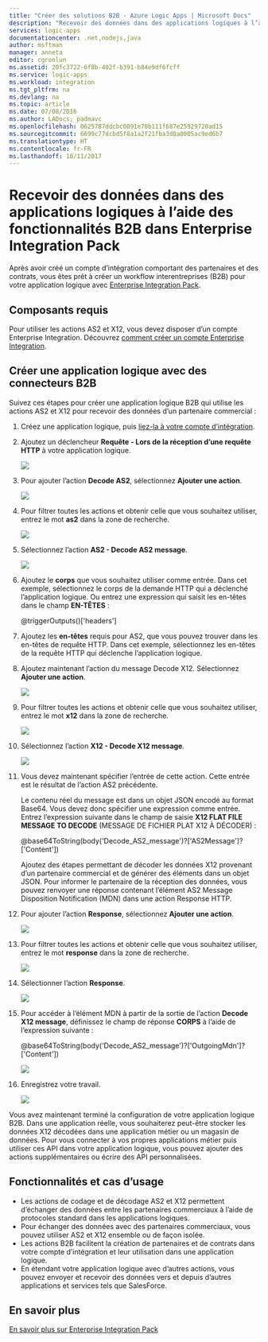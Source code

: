 ```yaml
---
title: "Créer des solutions B2B - Azure Logic Apps | Microsoft Docs"
description: "Recevoir des données dans des applications logiques à l’aide des fonctionnalités B2B dans Enterprise Integration Pack"
services: logic-apps
documentationcenter: .net,nodejs,java
author: msftman
manager: anneta
editor: cgronlun
ms.assetid: 20fc3722-6f8b-402f-b391-b84e9df6fcff
ms.service: logic-apps
ms.workload: integration
ms.tgt_pltfrm: na
ms.devlang: na
ms.topic: article
ms.date: 07/08/2016
ms.author: LADocs; padmavc
ms.openlocfilehash: 0625787ddcbc0091e70b111f687e25929720ad15
ms.sourcegitcommit: 6699c77dcbd5f8a1a2f21fba3d0a0005ac9ed6b7
ms.translationtype: HT
ms.contentlocale: fr-FR
ms.lasthandoff: 10/11/2017
---
```

# <a name="receive-data-in-logic-apps-with-the-b2b-features-in-the-enterprise-integration-pack"></a>Recevoir des données dans des applications logiques à l’aide des fonctionnalités B2B dans Enterprise Integration Pack

Après avoir créé un compte d’intégration comportant des partenaires et des contrats, vous êtes prêt à créer un workflow interentreprises (B2B) pour votre application logique avec [Enterprise Integration Pack](logic-apps-enterprise-integration-overview.md).

## <a name="prerequisites"></a>Composants requis

Pour utiliser les actions AS2 et X12, vous devez disposer d’un compte Enterprise Integration. Découvrez [comment créer un compte Enterprise Integration](../logic-apps/logic-apps-enterprise-integration-accounts.md).

## <a name="create-a-logic-app-with-b2b-connectors"></a>Créer une application logique avec des connecteurs B2B

Suivez ces étapes pour créer une application logique B2B qui utilise les actions AS2 et X12 pour recevoir des données d’un partenaire commercial :

1. Créez une application logique, puis [liez-la à votre compte d’intégration](../logic-apps/logic-apps-enterprise-integration-accounts.md).

2. Ajoutez un déclencheur **Requête - Lors de la réception d’une requête HTTP** à votre application logique.

    ![](./media/logic-apps-enterprise-integration-b2b/flatfile-1.png)

3. Pour ajouter l’action **Decode AS2**, sélectionnez **Ajouter une action**.

    ![](./media/logic-apps-enterprise-integration-b2b/transform-2.png)

4. Pour filtrer toutes les actions et obtenir celle que vous souhaitez utiliser, entrez le mot **as2** dans la zone de recherche.

    ![](./media/logic-apps-enterprise-integration-b2b/b2b-5.png)

5. Sélectionnez l’action **AS2 - Decode AS2 message**.

    ![](./media/logic-apps-enterprise-integration-b2b/b2b-6.png)

6. Ajoutez le **corps** que vous souhaitez utiliser comme entrée. Dans cet exemple, sélectionnez le corps de la demande HTTP qui a déclenché l’application logique. Ou entrez une expression qui saisit les en-têtes dans le champ **EN-TÊTES** :

    @triggerOutputs()['headers']

7. Ajoutez les **en-têtes** requis pour AS2, que vous pouvez trouver dans les en-têtes de requête HTTP. Dans cet exemple, sélectionnez les en-têtes de la requête HTTP qui déclenche l’application logique.

8. Ajoutez maintenant l’action du message Decode X12. Sélectionnez **Ajouter une action**.

    ![](./media/logic-apps-enterprise-integration-b2b/b2b-9.png)

9. Pour filtrer toutes les actions et obtenir celle que vous souhaitez utiliser, entrez le mot **x12** dans la zone de recherche.

    ![](./media/logic-apps-enterprise-integration-b2b/b2b-10.png)

10. Sélectionnez l’action **X12 - Decode X12 message**.

    ![](./media/logic-apps-enterprise-integration-b2b/b2b-as2message.png)

11. Vous devez maintenant spécifier l’entrée de cette action. Cette entrée est le résultat de l’action AS2 précédente.

    Le contenu réel du message est dans un objet JSON encodé au format Base64. Vous devez donc spécifier une expression comme entrée. 
    Entrez l’expression suivante dans le champ de saisie **X12 FLAT FILE MESSAGE TO DECODE** (MESSAGE DE FICHIER PLAT X12 À DÉCODER) :
    
    @base64ToString(body('Decode_AS2_message')?['AS2Message']?['Content'])

    Ajoutez des étapes permettant de décoder les données X12 provenant d’un partenaire commercial et de générer des éléments dans un objet JSON. 
    Pour informer le partenaire de la réception des données, vous pouvez renvoyer une réponse contenant l’élément AS2 Message Disposition Notification (MDN) dans une action Response HTTP.

12. Pour ajouter l’action **Response**, sélectionnez **Ajouter une action**.

    ![](./media/logic-apps-enterprise-integration-b2b/b2b-14.png)

13. Pour filtrer toutes les actions et obtenir celle que vous souhaitez utiliser, entrez le mot **response** dans la zone de recherche.

    ![](./media/logic-apps-enterprise-integration-b2b/b2b-15.png)

14. Sélectionner l’action **Response**.

    ![](./media/logic-apps-enterprise-integration-b2b/b2b-16.png)

15. Pour accéder à l’élément MDN à partir de la sortie de l’action **Decode X12 message**, définissez le champ de réponse **CORPS** à l’aide de l’expression suivante :

    @base64ToString(body('Decode_AS2_message')?['OutgoingMdn']?['Content'])

    ![](./media/logic-apps-enterprise-integration-b2b/b2b-17.png)  

16. Enregistrez votre travail.

    ![](./media/logic-apps-enterprise-integration-b2b/transform-5.png)  

Vous avez maintenant terminé la configuration de votre application logique B2B. Dans une application réelle, vous souhaiterez peut-être stocker les données X12 décodées dans une application métier ou un magasin de données. Pour vous connecter à vos propres applications métier puis utiliser ces API dans votre application logique, vous pouvez ajouter des actions supplémentaires ou écrire des API personnalisées.

## <a name="features-and-use-cases"></a>Fonctionnalités et cas d’usage

* Les actions de codage et de décodage AS2 et X12 permettent d’échanger des données entre les partenaires commerciaux à l’aide de protocoles standard dans les applications logiques.
* Pour échanger des données avec des partenaires commerciaux, vous pouvez utiliser AS2 et X12 ensemble ou de façon isolée.
* Les actions B2B facilitent la création de partenaires et de contrats dans votre compte d’intégration et leur utilisation dans une application logique.
* En étendant votre application logique avec d’autres actions, vous pouvez envoyer et recevoir des données vers et depuis d’autres applications et services tels que SalesForce.

## <a name="learn-more"></a>En savoir plus
[En savoir plus sur Enterprise Integration Pack](logic-apps-enterprise-integration-overview.md)
